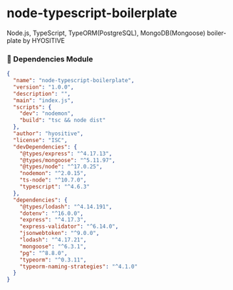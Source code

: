# node-typescript-boilerplate
Node.js, TypeScript, TypeORM(PostgreSQL), MongoDB(Mongoose) boiler-plate
by HYOSITIVE

### 🔎 Dependencies Module
```json
{
  "name": "node-typescript-boilerplate",
  "version": "1.0.0",
  "description": "",
  "main": "index.js",
  "scripts": {
    "dev": "nodemon",
    "build": "tsc && node dist"
  },
  "author": "hyositive",
  "license": "ISC",
  "devDependencies": {
    "@types/express": "^4.17.13",
    "@types/mongoose": "^5.11.97",
    "@types/node": "^17.0.25",
    "nodemon": "^2.0.15",
    "ts-node": "^10.7.0",
    "typescript": "^4.6.3"
  },
  "dependencies": {
    "@types/lodash": "^4.14.191",
    "dotenv": "^16.0.0",
    "express": "^4.17.3",
    "express-validator": "^6.14.0",
    "jsonwebtoken": "^9.0.0",
    "lodash": "^4.17.21",
    "mongoose": "^6.3.1",
    "pg": "^8.8.0",
    "typeorm": "^0.3.11",
    "typeorm-naming-strategies": "^4.1.0"
  }
}

```
